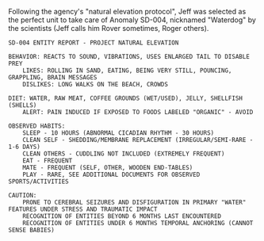 


Following the agency's "natural elevation protocol", Jeff was selected as the perfect unit to take care of Anomaly SD-004, nicknamed "Waterdog" by the scientists (Jeff calls him Rover sometimes, Roger others).

```
SD-004 ENTITY REPORT - PROJECT NATURAL ELEVATION

BEHAVIOR: REACTS TO SOUND, VIBRATIONS, USES ENLARGED TAIL TO DISABLE PREY
	LIKES: ROLLING IN SAND, EATING, BEING VERY STILL, POUNCING, GRAPPLING, BRAIN MESSAGES
	DISLIKES: LONG WALKS ON THE BEACH, CROWDS

DIET: WATER, RAW MEAT, COFFEE GROUNDS (WET/USED), JELLY, SHELLFISH (SHELLS)
	ALERT: PAIN INDUCED IF EXPOSED TO FOODS LABELED "ORGANIC" - AVOID

OBSERVED HABITS:
	SLEEP - 10 HOURS (ABNORMAL CICADIAN RHYTHM - 30 HOURS)
	CLEAN SELF - SHEDDING/MEMBRANE REPLACEMENT (IRREGULAR/SEMI-RARE - 1-6 DAYS)
	CLEAN OTHERS - CUDDLING NOT INCLUDED (EXTREMELY FREQUENT)
	EAT - FREQUENT
	MATE - FREQUENT (SELF, OTHER, WOODEN END-TABLES)
	PLAY - RARE, SEE ADDITIONAL DOCUMENTS FOR OBSERVED SPORTS/ACTIVITIES

CAUTION:
	PRONE TO CEREBRAL SEIZURES AND DISFIGURATION IN PRIMARY "WATER" FEATURES UNDER STRESS AND TRAUMATIC IMPACT
	RECOGNITION OF ENTITIES BEYOND 6 MONTHS LAST ENCOUNTERED
	RECOGNITION OF ENTITIES UNDER 6 MONTHS TEMPORAL ANCHORING (CANNOT SENSE BABIES)
```

